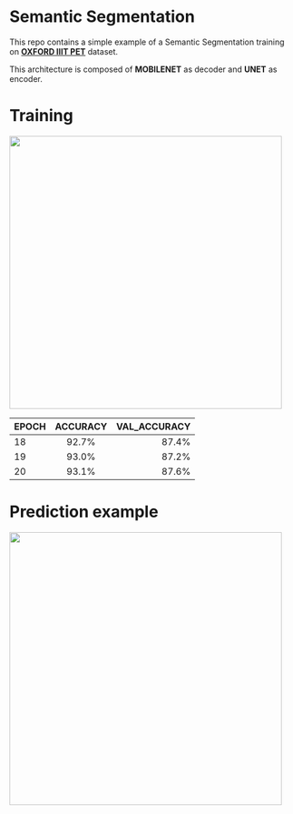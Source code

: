 # Semantic Segmentation
This repo contains a simple example of a Semantic Segmentation training on [**OXFORD IIIT PET**](https://www.robots.ox.ac.uk/~vgg/data/pets/) dataset.

This architecture is composed of **MOBILENET** as decoder and **UNET** as encoder.

# Training 
<image src="images\\loss.png" width=480>

| EPOCH         | ACCURACY           | VAL_ACCURACY  |
| ------------- |:-------------:| -----:|
| 18            | 92.7% |   87.4% |
| 19            | 93.0% |   87.2% |
| 20            | 93.1% |   87.6% |

# Prediction example

<image src="images\\predictions.png" width=480>
